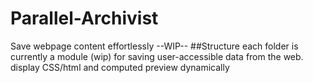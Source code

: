# Parallel-Archivist
Save webpage content effortlessly
--WIP--
##Structure
each folder is currently a module (wip) for saving user-accessible data from the web.
display CSS/html and computed preview dynamically 

